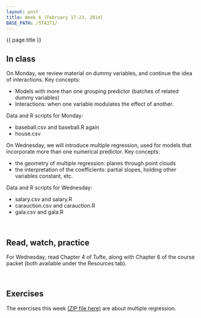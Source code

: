 ```yaml
---
layout: post
title: Week 6 (February 17-23, 2014)
BASE_PATH: /STA371/
---
```

{{ page.title }}


In class
--------

On Monday, we review material on dummy variables, and continue the idea of interactions.  Key concepts:

* Models with more than one grouping predictor (batches of related dummy variables)
* Interactions: when one variable modulates the effect of another.

Data and R scripts for Monday:
 
* baseball.csv and baseball.R again
* house.csv

On Wednesday, we will introduce multiple regression, used for models that incorporate more than one numerical predictor.  Key concepts:

* the geometry of multiple regression: planes through point clouds
* the interpretation of the coefficients: partial slopes, holding other variables constant, etc.


Data and R scripts for Wednesday:
 
* salary.csv and salary.R
* carauction.csv and carauction.R
* gala.csv and gala.R


<br>

Read, watch, practice
---------------------
For Wednesday, read Chapter 4 of Tufte, along with Chapter 6 of the course packet (both available under the Resources tab).

<br>

Exercises
---------
The exercises this week [(ZIP file here)](http://jgscott.github.com/STA371/exercises/exercises06.zip) are about multiple regression.
